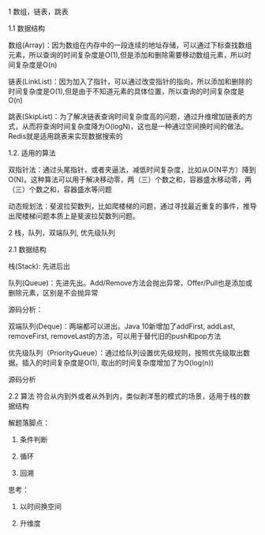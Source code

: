 1  数组，链表，跳表

1.1 数据结构

数组(Array)：因为数组在内存中的一段连续的地址存储，可以通过下标查找数组元素，所以查询的时间复杂度是O(1),但是添加和删除需要移动数组元素，所以时间复杂度是O(n) 

链表(LinkList)：因为加入了指针，可以通过改变指针的指向，所以添加和删除的时间复杂度是O(1),但是由于不知道元素的具体位置，所以查询的时间复杂度是O(n) 

跳表(SkipList)：为了解决链表查询时间复杂度高的问题，通过升维增加链表的方式，从而将查询时间复杂度降为O(logN)，这也是一种通过空间换时间的做法。Redis就是适用跳表来实现数据搜索的

1.2. 适用的算法 

双指针法：通过头尾指针，或者夹逼法，减低时间复杂度，比如从O(N平方）降到O(N)。这种算法可以用于解决移动零，两（三）个数之和，容器盛水移动零，两（三）个数之和，容器盛水等问题

动态规划法：斐波拉契数列，比如爬楼梯的问题，通过寻找最近重复的事件，推导出爬楼梯问题本质上是斐波拉契数列问题。

2 栈，队列，双端队列, 优先级队列


2.1 数据结构

栈(Stack): 先进后出

队列(Queue)：先进先出。Add/Remove方法会抛出异常，Offer/Pull也是添加或删除元素，区别是不会抛异常

源码分析：

双端队列(Deque)：两端都可以进出。Java 10新增加了addFirst, addLast, removeFirst, removeLast的方法，可以用于替代旧的push和pop方法

优先级队列（PriorityQueue）：通过给队列设置优先级规则，按照优先级取出数据。插入的时间复杂度是O(1), 取出的时间复杂度增加了为O(log(n))

源码分析

2.2 算法
符合从内到外或者从外到内，类似剥洋葱的模式的场景，适用于栈的数据结构

解题落脚点：

1. 条件判断

2. 循环

3. 回溯

思考：

1. 以时间换空间

2. 升维度

